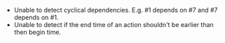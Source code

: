 * Unable to detect cyclical dependencies. E.g. #1 depends on #7 and #7 depends on #1.
* Unable to detect if the end time of an action shouldn't be earlier than then begin time.
